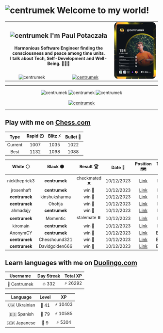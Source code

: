 <h1>
  <img
    src="https://emojis.slackmojis.com/emojis/images/1531849430/4246/blob-sunglasses.gif"
    width="30"
    alt="centrumek"
  />
  Welcome to my world!
</h1>

<table>
  <tbody>
    <tr>
      <td align="center" width="70%" colspan="2">
        <h2>
          <img
            src="https://raw.githubusercontent.com/MartinHeinz/MartinHeinz/master/wave.gif"
            width="30px"
            alt="centrumek"
          />
          I'm Paul Potaczała
        </h2>
        <h4>
          Harmonious Software Engineer finding the consciousness and peace among time units.
          <br/>
          I talk about Tech, Self-Development and Well-Being. 🌿🧘🚀
        </h4>
      </td>
      <td width="30%" rowspan="2">
        <a href="https://app.daily.dev/centrumek">
          <img
            src="./devcard.svg"
            alt="centrumek"
          />
        </a>
      </td>
    </tr>
    <tr align="center">
      <td>
        <img
          src="https://komarev.com/ghpvc/?username=centrumek&label=visitors&color=0e75b6&style=flat"
          alt="centrumek"
        >
      </td>
      <td>
        <a href="https://stackoverflow.com/users/14496012/centrumek">
          <img
            src="https://stackoverflow.com/users/flair/14496012.png?theme=dark"
            alt="centrumek"
          >
        </a>
      </td>
    </tr>
  </tbody>
</table>

---
<div align="center">
  <img 
    src="https://github-readme-stats.vercel.app/api?username=centrumek&show_icons=true&count_private=true&theme=dark&hide_border=true&hide=issues,contribs&bg_color=00000000"
    alt="centrumek"
  />
  <img
    src="https://github-readme-stats.vercel.app/api/top-langs/?username=centrumek&layout=compact&hide_border=true&theme=dark&bg_color=00000000&langs_count=6&exclude_repo=air-statistic-app"
    alt="centrumek"
  />
  <img 
    src="https://github-readme-streak-stats.herokuapp.com?user=centrumek&theme=dark&hide_border=true&background=FFFFFF00"
    alt="centrumek"
  />
  <br/>
  <br/>
  <a href="https://www.buymeacoffee.com/centrumek">
    <img
      src="https://cdn.buymeacoffee.com/buttons/v2/default-orange.png"
      height="50"
      width="210"
      alt="centrumek"
    />
  </a>
</div>

---

## Play with me on [Chess.com](https://www.chess.com/member/centrumek)

<div align="center">
<!--START_SECTION:chessStats-->
<!-- Automatically generated with https://github.com/Balastrong/chess-stats-action -->

| Type | Rapid ⏲️ | Blitz ⚡ | Bullet 🔫 |
|:---:|:---:|:---:|:---:|
| Current | 1007 | 1035 | 1022 |
| Best | 1132 | 1098 | 1088 |

| White ⚪ | Black ⚫ | Result 🏆 | Date 📅 | Position 🗺️ | Type 🕕 |
|:---:|:---:|:---:|:---:|:---:|:---:|
| nicktheprick3 | **centrumek** | checkmated ❌ | 10/12/2023 | <a href="http://www.ee.unb.ca/cgi-bin/tervo/fen.pl?select=4R1k1/5ppp/3p4/3B4/4Pp2/8/1P4PK/8 b - -">Link</a> | Blitz |
| jrosenhaft | **centrumek** | win 🥇 | 10/12/2023 | <a href="http://www.ee.unb.ca/cgi-bin/tervo/fen.pl?select=8/8/4p3/4Pk2/1R3P2/5Kr1/8/8 w - -">Link</a> | Blitz |
| **centrumek** | kinshuksharma | win 🥇 | 10/12/2023 | <a href="http://www.ee.unb.ca/cgi-bin/tervo/fen.pl?select=8/7B/3QK3/7p/pQk4P/8/8/8 b - -">Link</a> | Blitz |
| **centrumek** | Ohohja | win 🥇 | 10/12/2023 | <a href="http://www.ee.unb.ca/cgi-bin/tervo/fen.pl?select=3r2k1/p3Bpp1/1p1pb2p/2p5/2P5/PP4P1/3QPP1P/2KR3R b - -">Link</a> | Blitz |
| ahmadajy | **centrumek** | win 🥇 | 10/12/2023 | <a href="http://www.ee.unb.ca/cgi-bin/tervo/fen.pl?select=r2R2k1/4p2p/pq2p1p1/1p6/4P3/2N4P/PPP2rP1/2K2R2 b - -">Link</a> | Blitz |
| **centrumek** | Momentic | stalemate ⏸️ | 10/12/2023 | <a href="http://www.ee.unb.ca/cgi-bin/tervo/fen.pl?select=7Q/4k3/R3P3/6K1/8/8/8/8 b - -">Link</a> | Blitz |
| kiromain | **centrumek** | win 🥇 | 10/12/2023 | <a href="http://www.ee.unb.ca/cgi-bin/tervo/fen.pl?select=3r4/8/7p/p1R5/6k1/P7/1PP2p2/2K5 w - -">Link</a> | Blitz |
| AnonymCY | **centrumek** | win 🥇 | 10/12/2023 | <a href="http://www.ee.unb.ca/cgi-bin/tervo/fen.pl?select=8/4b2k/2N1P2p/7Q/7P/N5P1/8/6K1 w - -">Link</a> | Bullet |
| **centrumek** | Chesshound321 | win 🥇 | 10/12/2023 | <a href="http://www.ee.unb.ca/cgi-bin/tervo/fen.pl?select=8/7p/2r5/4kpp1/6P1/7K/3q3P/8 b - -">Link</a> | Bullet |
| **centrumek** | Davidgolden666 | win 🥇 | 10/12/2023 | <a href="http://www.ee.unb.ca/cgi-bin/tervo/fen.pl?select=5k2/3R3p/6p1/3P1p2/5P1P/3rp3/8/5K2 b - -">Link</a> | Bullet |

<!--END_SECTION:chessStats-->
</div>

## Learn languages with me on [Duolingo.com](https://www.duolingo.com/profile/Centrumek)

<div align="center">
<!--START_SECTION:duolingoStats-->
<!-- Automatically generated with https://github.com/centrumek/duolingo-readme-stats-->

| Username | Day Streak | Total XP |
|:---:|:---:|:---:|
| 👤 Centrumek | 🔥 332 | ⚡ 26292 |

| Language | Level | XP |
|:---:|:---:|:---:|
| 🇺🇦 Ukrainian | 👑 41 | ⚡ 10403 |
| 🇪🇸 Spanish | 👑 79 | ⚡ 10585 |
| 🇯🇵 Japanese | 👑 9 | ⚡ 5304 |

<!--END_SECTION:duolingoStats-->
</div>
<!--
**centrumek/centrumek** is a ✨ _special_ ✨ repository because its `README.md` (this file) appears on your GitHub profile.

Here are some ideas to get you started:

- 🔭 I’m currently working on ...
- 🌱 I’m currently learning ...
- 👯 I’m looking to collaborate on ...
- 🤔 I’m looking for help with ...
- 💬 Ask me about ...
- 📫 How to reach me: ...
- 😄 Pronouns: ...
- ⚡ Fun fact: ...
-->

